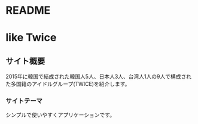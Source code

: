 # README

# like Twice

## サイト概要
2015年に韓国で結成された韓国人5人、日本人3人、台湾人1人の9人で構成された多国籍のアイドルグループ(TWICE)を紹介します。

### サイトテーマ
シンプルで使いやすくアプリケーションです。

